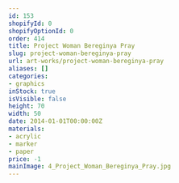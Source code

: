 ```yaml
---
id: 153
shopifyId: 0
shopifyOptionId: 0
order: 414
title: Project Woman Bereginya Pray
slug: project-woman-bereginya-pray
url: art-works/project-woman-bereginya-pray
aliases: []
categories:
- graphics
inStock: true
isVisible: false
height: 70
width: 50
date: 2014-01-01T00:00:00Z
materials:
- acrylic
- marker
- paper
price: -1
mainImage: 4_Project_Woman_Bereginya_Pray.jpg
---
```

